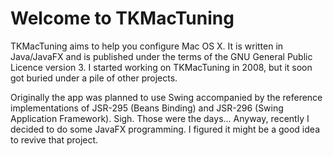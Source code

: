 # Welcome to TKMacTuning

TKMacTuning aims to help you configure Mac OS X. It is written in Java/JavaFX and is published under the terms of the GNU General Public Licence version 3. I started working on TKMacTuning in 2008, but it soon got buried under a pile of other projects.

Originally the app was planned to use Swing accompanied by the reference implementations of JSR-295 (Beans Binding) and JSR-296 (Swing Application Framework). Sigh. Those were the days... Anyway, recently I decided to do some JavaFX programming. I figured it might be a good idea to revive that project.